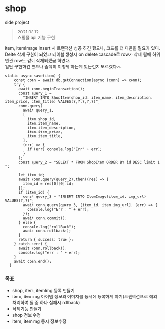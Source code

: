 # shop
side project

> 2021.08.12 </br>
쇼핑몰 api 기능 구현

item, itemImage Insert 시 트랜잭션 성공 하긴 했으나, 코드를 더 다듬을 필요가 있다.<br>
Delte 삭제 구현이 되었고 테이블 생성시 on delete cascade로 row가 삭제 될때 하위 연관 row도 같이 삭제되겠금 하였다.<br>
일단 구현하긴 했으나 솔직히 이렇게 하는게 맞는건지 모르겠다.<
```
static async save(item) {
    const conn = await db.getConnection(async (conn) => conn);
    try {
      await conn.beginTransaction();
      const query_1 =
        "INSERT INTO ShopItem(shop_id, item_name, item_description, item_price, item_title) VALUES(?,?,?,?,?)";
      conn.query(
        await query_1,
        [
          item.shop_id,
          item.item_name,
          item.item_description,
          item.item_price,
          item.item_title,
        ],
        (err) => {
          if (err) console.log("Err" + err);
        }
      );
      const query_2 = "SELECT * FROM ShopItem ORDER BY id DESC limit 1 ";

      let item_id;
      await conn.query(query_2).then((res) => {
        item_id = res[0][0].id;
      });
      if (item_id) {
        const query_3 = "INSERT INTO ItemImage(item_id, img_url) VALUES(?,?)";
        await conn.query(query_3, [item_id, item.img_url], (err) => {
          console.log("Err : " + err);
        });
        await conn.commit();
      } else {
        console.log("rollBack");
        await conn.rollback();
      }
      return { success: true };
    } catch (err) {
      await conn.rollback();
      console.log("err : " + err);
    }
    await conn.end();
  }
```
### 목표
* shop, item, itemImg 등록 만들기
* item, itemImg  아이템 정보와 이미지를 동시에 등록하게 하기(트랜잭션으로 예외처리하여 둘 중 하나 실패시 rollback)
* 삭제기능 만들기
* shop 정보 수정
* item, itemImg 동시 정보수정

